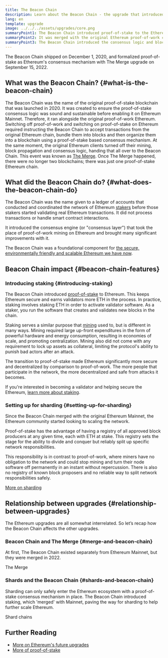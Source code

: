 ```yaml
---
title: The Beacon Chain
description: Learn about the Beacon Chain - the upgrade that introduced proof-of-stake Ethereum.
lang: en
template: upgrade
image: ../../../assets/upgrades/core.png
summaryPoint1: The Beacon Chain introduced proof-of-stake to the Ethereum ecosystem.
summaryPoint2: It was merged with the original Ethereum proof-of-work chain in September 2022.
summaryPoint3: The Beacon Chain introduced the consensus logic and block gossip protocol which now secures Ethereum.
---
```


<UpgradeStatus isShipped dateKey="page-upgrades-beacon-date">
  The Beacon Chain shipped on December 1, 2020, and formalized proof-of-stake as Ethereum's consensus mechanism with The Merge upgrade on September 15, 2022.
</UpgradeStatus>

## What was the Beacon Chain? {#what-is-the-beacon-chain}

The Beacon Chain was the name of the original proof-of-stake blockchain that was launched in 2020. It was created to ensure the proof-of-stake consensus logic was sound and sustainable before enabling it on Ethereum Mainnet. Therefore, it ran alongside the original proof-of-work Ethereum. Switching off proof-of-work and switching on proof-of-stake on Ethereum required instructing the Beacon Chain to accept transactions from the original Ethereum chain, bundle them into blocks and then organize them into a blockchain using a proof-of-stake based consensus mechanism. At the same moment, the original Ethereum clients turned off their mining, block propagation and consensus logic, handing that all over to the Beacon Chain. This event was known as [The Merge](/upgrades/merge/). Once The Merge happened, there were no longer two blockchains; there was just one proof-of-stake Ethereum chain.

## What did the Beacon Chain do? {#what-does-the-beacon-chain-do}

The Beacon Chain was the name given to a ledger of accounts that conducted and coordinated the network of Ethereum [stakers](/staking/) before those stakers started validating real Ethereum transactions. It did not process transactions or handle smart contract interactions.

It introduced the consensus engine (or "consensus layer") that took the place of proof-of-work mining on Ethereum and brought many significant improvements with it.

The Beacon Chain was a foundational component for [the secure, environmentally friendly and scalable Ethereum we have now](/roadmap/vision/).

## Beacon Chain impact {#beacon-chain-features}

### Introducing staking {#introducing-staking}

The Beacon Chain introduced [proof-of-stake](/developers/docs/consensus-mechanisms/pos/) to Ethereum. This keeps Ethereum secure and earns validators more ETH in the process. In practice, staking involves staking ETH in order to activate validator software. As a staker, you run the software that creates and validates new blocks in the chain.

Staking serves a similar purpose that [mining](/developers/docs/mining/) used to, but is different in many ways. Mining required large up-front expenditures in the form of powerful hardware and energy consumption, resulting in economies of scale, and promoting centralization. Mining also did not come with any requirement to lock up assets as collateral, limiting the protocol's ability to punish bad actors after an attack.

The transition to proof-of-stake made Ethereum significantly more secure and decentralized by comparison to proof-of-work. The more people that participate in the network, the more decentralized and safe from attacks it becomes.

<InfoBanner emoji=":money_bag:">
  If you're interested in becoming a validator and helping secure the Ethereum, <a href="/staking/">learn more about staking</a>.
</InfoBanner>

### Setting up for sharding {#setting-up-for-sharding}

Since the Beacon Chain merged with the original Ethereum Mainnet, the Ethereum community started looking to scaling the network.

Proof-of-stake has the advantage of having a registry of all approved block producers at any given time, each with ETH at stake. This registry sets the stage for the ability to divide and conquer but reliably split up specific network responsibilities.

This responsibility is in contrast to proof-of-work, where miners have no obligation to the network and could stop mining and turn their node software off permanently in an instant without repercussion. There is also no registry of known block proposers and no reliable way to split network responsibilities safely.

[More on sharding](/upgrades/sharding/)

## Relationship between upgrades {#relationship-between-upgrades}

The Ethereum upgrades are all somewhat interrelated. So let’s recap how the Beacon Chain affects the other upgrades.

### Beacon Chain and The Merge {#merge-and-beacon-chain}

At first, The Beacon Chain existed separately from Ethereum Mainnet, but they were merged in 2022.

<ButtonLink to="/upgrades/merge/">
  The Merge
</ButtonLink>

### Shards and the Beacon Chain {#shards-and-beacon-chain}

Sharding can only safely enter the Ethereum ecosystem with a proof-of-stake consensus mechanism in place. The Beacon Chain introduced staking, which 'merged' with Mainnet, paving the way for sharding to help further scale Ethereum.

<ButtonLink to="/upgrades/sharding/">
  Shard chains
</ButtonLink>

## Further Reading

- [More on Ethereum's future upgrades](/roadmap/vision)
- [More of proof-of-stake](/developers/docs/consensus-mechanisms/pos)
